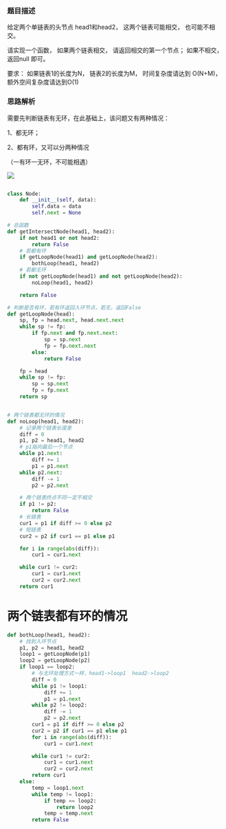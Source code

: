 ### 题目描述

给定两个单链表的头节点 head1和head2， 这两个链表可能相交， 也可能不相交。 

请实现一个函数， 如果两个链表相交， 请返回相交的第一个节点； 如果不相交， 返回null 即可。

要求： 如果链表1的长度为N， 链表2的长度为M， 时间复杂度请达到 O(N+M)， 额外空间复杂度请达到O(1)

### 思路解析

需要先判断链表有无环，在此基础上，该问题又有两种情况：

1、都无环；

2、都有环，又可以分两种情况

（一有环一无环，不可能相遇）

![](https://github.com/1273545169/Course_notes/blob/master/%E5%9B%BE%E7%89%87/%E9%93%BE%E8%A1%A8%E7%9B%B8%E4%BA%A4.jpg)

```python

class Node:
    def __init__(self, data):
        self.data = data
        self.next = None

# 总函数
def getIntersectNode(head1, head2):
    if not head1 or not head2:
        return False
    # 若都有环
    if getLoopNode(head1) and getLoopNode(head2):
        bothLoop(head1, head2)
    # 若都无环
    if not getLoopNode(head1) and not getLoopNode(head2):
        noLoop(head1, head2)

    return False

```

```python
# 判断是否有环，若有环返回入环节点，若无，返回False
def getLoopNode(head):
    sp, fp = head.next, head.next.next
    while sp != fp:
        if fp.next and fp.next.next:
            sp = sp.next
            fp = fp.next.next
        else:
            return False

    fp = head
    while sp != fp:
        sp = sp.next
        fp = fp.next
    return sp
```
```python

# 两个链表都无环的情况
def noLoop(head1, head2):
    # 记录两个链表长度差
    diff = 0
    p1, p2 = head1, head2
    # p1指向最后一个节点
    while p1.next:
        diff += 1
        p1 = p1.next
    while p2.next:
        diff -= 1
        p2 = p2.next

    # 两个链表终点不同一定不相交
    if p1 != p2:
        return False
    # 长链表
    cur1 = p1 if diff >= 0 else p2
    # 短链表
    cur2 = p2 if cur1 == p1 else p1

    for i in range(abs(diff)):
        cur1 = cur1.next

    while cur1 != cur2:
        cur1 = cur1.next
        cur2 = cur2.next
    return cur1

```
# 两个链表都有环的情况

```python
def bothLoop(head1, head2):
    # 找到入环节点
    p1, p2 = head1, head2
    loop1 = getLoopNode(p1)
    loop2 = getLoopNode(p2)
    if loop1 == loop2:
        # 与无环处理方式一样，head1->loop1  head2->loop2
        diff = 0
        while p1 != loop1:
            diff += 1
            p1 = p1.next
        while p2 != loop2:
            diff -= 1
            p2 = p2.next
        cur1 = p1 if diff >= 0 else p2
        cur2 = p2 if cur1 == p1 else p1
        for i in range(abs(diff)):
            cur1 = cur1.next

        while cur1 != cur2:
            cur1 = cur1.next
            cur2 = cur2.next
        return cur1
    else:
        temp = loop1.next
        while temp != loop1:
            if temp == loop2:
                return loop2
            temp = temp.next
        return False

```
